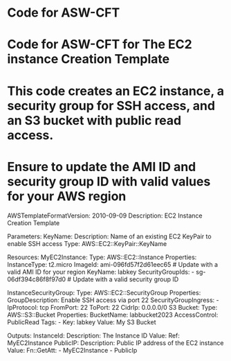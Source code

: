 # Code for ASW-CFT 
# Code for ASW-CFT for The EC2 instance Creation Template
# This code creates an EC2 instance, a security group for SSH access, and an S3 bucket with public read access.
# Ensure to update the AMI ID and security group ID with valid values for your AWS region
AWSTemplateFormatVersion: 2010-09-09
Description: EC2 Instance Creation Template

Parameters:
  KeyName:
    Description: Name of an existing EC2 KeyPair to enable SSH access
    Type: AWS::EC2::KeyPair::KeyName

Resources:
  MyEC2Instance:
    Type: AWS::EC2::Instance
    Properties:
      InstanceType: t2.micro
      ImageId: ami-096fd57f2d61eec65 # Update with a valid AMI ID for your region
      KeyName: labkey
      SecurityGroupIds:
        - sg-06df394c86f8f97d0 # Update with a valid security group ID

  InstanceSecurityGroup:
    Type: AWS::EC2::SecurityGroup
    Properties:
      GroupDescription: Enable SSH access via port 22
      SecurityGroupIngress:
        - IpProtocol: tcp
          FromPort: 22
          ToPort: 22
          CidrIp: 0.0.0.0/0
  S3 Bucket:
    Type: AWS::S3::Bucket
    Properties:
      BucketName: labbucket2023
      AccessControl: PublicRead
      Tags:
        - Key: labkey
          Value: My S3 Bucket

Outputs:
  InstanceId:
    Description: The Instance ID
    Value: 
      Ref: MyEC2Instance
  PublicIP:
    Description: Public IP address of the EC2 instance
    Value: 
      Fn::GetAtt: 
        - MyEC2Instance
        - PublicIp

